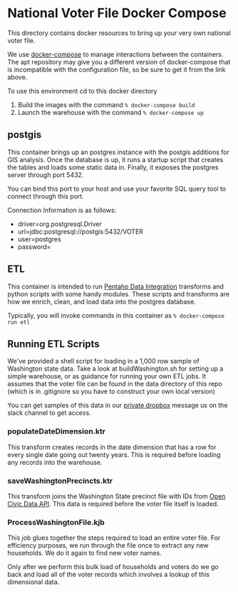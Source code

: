 # National Voter File Docker Compose
This directory contains docker resources to bring up your
very own national voter file.

We use [docker-compose](https://docs.docker.com/compose/) to manage interactions between the containers.  The apt repository may give you a different version of docker-compose that is incompatible with the configuration file, so be sure to get it from the link above.

To use this environment cd to this docker directory

1. Build the images with the command `% docker-compose build`
2. Launch the warehouse with the command `% docker-compose up`

## postgis
This container brings up an postgres instance with the postgis 
additions for GIS analysis. Once the database is up, it runs a startup script that creates the tables and loads some static data in. Finally, it exposes the postgres server through port 5432.

You can bind this port to your host and use your favorite SQL query tool to connect through this port.

Connection Information is as follows:

* driver=org.postgresql.Driver
* url=jdbc:postgresql://postgis:5432/VOTER
* user=postgres
* password=

## ETL
This container is intended to run [Pentaho Data Integration](http://community.pentaho.com/projects/data-integration/) transforms and python scripts with some handy modules. These scripts and transforms are how we enrich, clean, and load data into the postgres database.

Typically, you will invoke commands in this container as 
`% docker-compose run etl` 

## Running ETL Scripts
We've provided a shell script for loading in a 1,000 row sample of Washington state data. Take a look at buildWashington.sh for setting up a simple warehouse, or as guidance for running your own ETL jobs. It assumes that the voter file can be found in the data directory of this repo (which is in .gitignore so you have to construct your own local version)

You can get samples of this data in our [private dropbox](https://www.dropbox.com/work/getmovement%20Team%20Folder) message us on the slack channel to get access.

### populateDateDimension.ktr
This transform creates records in the date dimension that has a row for every single date going out twenty years. This is required before loading any records into the warehouse.

### saveWashingtonPrecincts.ktr
This transform joins the Washington State precinct file with IDs from [Open Civic Data API](https://opencivicdata.readthedocs.io/en/latest/ocdids.html). This data is required before the voter file itself is loaded.


### ProcessWashingtonFile.kjb
This job glues together the steps required to load an entire voter file. For efficiency purposes, we run through the file once to extract any new households. We do it again to find new voter names.

Only after we perform this bulk load of households and voters do we go back and load all of the voter records which involves a lookup of this dimensional data.

